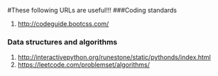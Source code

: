 #These following URLs are useful!!!
###Coding standards
1. http://codeguide.bootcss.com/

### Data structures and algorithms
1. http://interactivepython.org/runestone/static/pythonds/index.html 
2. https://leetcode.com/problemset/algorithms/


